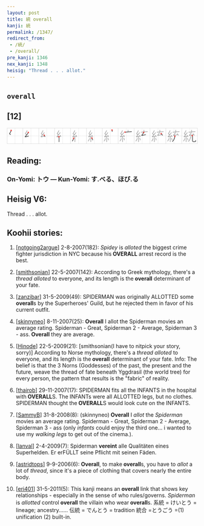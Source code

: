 ```yaml
---
layout: post
title: 統 overall
kanji: 統
permalink: /1347/
redirect_from:
 - /統/
 - /overall/
pre_kanji: 1346
nex_kanji: 1348
heisig: "Thread . . . allot."
---
```


## `overall`

## [12]

<div class="stroke"><img src="../images/E7B5B1.png" /></div>

## Reading:

### On-Yomi: トウ &mdash; Kun-Yomi: す.べる、ほび.る

## Heisig V6:

Thread . . . allot.

## Koohii stories:

1) [<a href="http://kanji.koohii.com/profile/notgoing2argue">notgoing2argue</a>] 2-8-2007(182): <em>Spidey</em> is <em>alloted</em> the biggest crime fighter jurisdiction in NYC because his<strong> OVERALL</strong> arrest record is the best.

2) [<a href="http://kanji.koohii.com/profile/smithsonian">smithsonian</a>] 22-5-2007(142): According to Greek mythology, there&#039;s a <em>thread</em> <em>alloted</em> to everyone, and its length is the<strong> overall</strong> determinant of your fate.

3) [<a href="http://kanji.koohii.com/profile/zanzibar">zanzibar</a>] 31-5-2009(49): SPIDERMAN was originally ALLOTTED some<strong> overall</strong>s by the Superheroes&#039; Guild, but he rejected them in favor of his current outfit.

4) [<a href="http://kanji.koohii.com/profile/skinnyneo">skinnyneo</a>] 8-11-2007(25): <strong>Overall</strong> I allot the Spiderman movies an average rating. Spiderman - Great, Spiderman 2 - Average, Spiderman 3 - ass.<strong> Overall</strong> they are average.

5) [<a href="http://kanji.koohii.com/profile/Hinode">Hinode</a>] 22-5-2009(21): [smithsonian(I have to nitpick your story, sorry)] According to Norse mythology, there&#039;s a <em>thread</em> <em>alloted</em> to everyone, and its length is the<strong> overall</strong> determinant of your fate. Info: The belief is that the 3 Norns (Goddesses) of the past, the present and the future, weave the thread of fate beneath Yggdrasil (the world tree) for every person, the pattern that results is the &quot;fabric&quot; of reality.

6) [<a href="http://kanji.koohii.com/profile/thairob">thairob</a>] 29-11-2007(17): SPIDERMAN fits all the INFANTS in the hospital with<strong> OVERALL</strong>S. The INFANTs were all ALLOTTED legs, but no clothes. SPIDERMAN thought the<strong> OVERALL</strong>S would look cute on the INFANTS.

7) [<a href="http://kanji.koohii.com/profile/SammyB">SammyB</a>] 31-8-2008(8): (skinnyneo)<strong> Overall</strong> I <em>allot</em> the <em>Spiderman</em> movies an average rating. Spiderman - Great, Spiderman 2 - Average, Spiderman 3 - ass (only <em>infants</em> could enjoy the third one... i wanted to use my <em>walking legs</em> to get out of the cinema.).

8) [<a href="http://kanji.koohii.com/profile/lanval">lanval</a>] 2-4-2009(7): Spiderman <strong>vereint</strong> alle Qualitäten eines Superhelden. Er erFÜLLT seine Pflicht mit seinen Fäden.

9) [<a href="http://kanji.koohii.com/profile/astridtops">astridtops</a>] 9-9-2006(6): <strong>Overall</strong>, to make<strong> overall</strong>s, you have to <em>allot</em> a lot of <em>thread</em>, since it&#039;s a piece of clothing that covers nearly the entire body.

10) [<a href="http://kanji.koohii.com/profile/eri401">eri401</a>] 31-5-2011(5): This kanji means an<strong> overall</strong> link that shows key relationships - especially in the sense of who rules/governs. <em>Spiderman</em> is <em>allotted</em> control<strong> overall</strong> the villain who wear<strong> overall</strong>s. 系統 = けいとう = lineage; ancestry...... 伝統 = でんとう = tradition 統合 =とうごう =(1) unification (2) built-in.
